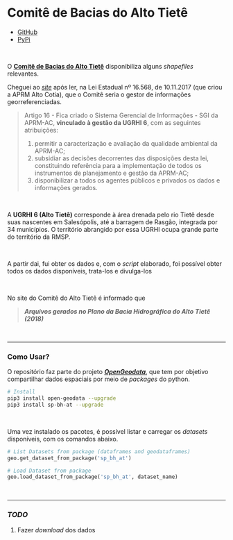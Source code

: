 # Comitê de Bacias do Alto Tietê

- [GitHub](https://github.com/open-geodata/sp_bh_at)
- [PyPi](https://pypi.org/project/sp-bh-at)

<br>

O [**Comitê de Bacias do Alto Tietê**](https://comiteat.sp.gov.br) disponibiliza alguns _shapefiles_ relevantes.

Cheguei ao [_site_](https://comiteat.sp.gov.br/a-bacia/shapefiles/) após ler, na Lei Estadual nº 16.568, de 10.11.2017 (que criou a APRM Alto Cotia), que o Comitê seria o gestor de informações georreferenciadas.

> Artigo 16 - Fica criado o Sistema Gerencial de Informações - SGI da APRM-AC, **vinculado à gestão da UGRHI 6**, com as seguintes atribuições:<br>
>
> 1. permitir a caracterização e avaliação da qualidade ambiental da APRM-AC;<br>
> 2. subsidiar as decisões decorrentes das disposições desta lei, constituindo referência para a implementação de todos os instrumentos de planejamento e gestão da APRM-AC;<br>
> 3. disponibilizar a todos os agentes públicos e privados os dados e informações gerados.

<br>

A **UGRHI 6 (Alto Tietê)** corresponde à área drenada pelo rio Tietê desde suas nascentes em Salesópolis, até a barragem de Rasgão, integrada por 34 municípios. O território abrangido por essa UGRHI ocupa grande parte do território da RMSP.

<br>

A partir dai, fui obter os dados e, com o _script_ elaborado, foi possível obter todos os dados disponíveis, trata-los e divulga-los

<br>

No site do Comitê do Alto Tietê é informado que

> **_Arquivos gerados no Plano da Bacia Hidrográfica do Alto Tietê (2018)_**

<br>

---

### Como Usar?

O repositório faz parte do projeto [**_OpenGeodata_**](https://pypi.org/project/open-geodata), que tem por objetivo compartilhar dados espaciais por meio de _packages_ do python.

```bash
# Install
pip3 install open-geodata --upgrade
pip3 install sp-bh-at --upgrade
```

<br>

Uma vez instalado os pacotes, é possível listar e carregar os _datasets_ disponíveis, com os comandos abaixo.

```python
# List Datasets from package (dataframes and geodataframes)
geo.get_dataset_from_package('sp_bh_at')

# Load Dataset from package
geo.load_dataset_from_package('sp_bh_at', dataset_name)
```

<br>

---

### _TODO_

1. Fazer _download_ dos dados
